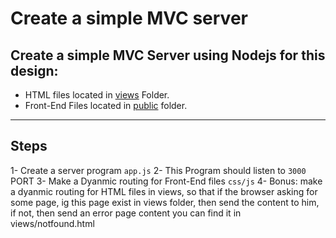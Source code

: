 # Create a simple MVC server
## Create a simple MVC Server using Nodejs for this design:
- HTML files located in [views](./views/) Folder.
- Front-End Files located in [public](./public/) folder.

<hr>

## Steps
1- Create a server program `app.js`
2- This Program should listen to `3000` PORT
3- Make a Dyanmic routing for Front-End files `css/js`
4- Bonus: make a dyanmic routing for HTML files in views, so that if the browser asking for some page, ig this page exist in views folder, then send the content to him, if not, then send an error page content you can find it in views/notfound.html